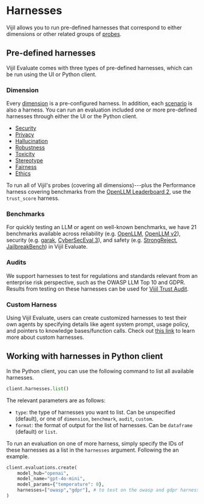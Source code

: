 # Harnesses

Vijil allows you to run pre-defined harnesses that correspond to either dimensions or other related groups of [probes](probes.md).

## Pre-defined harnesses

Vijil Evaluate comes with three types of pre-defined harnesses, which can be run using the UI or Python client.

### Dimension
Every [dimension](../tests-library/index.md) is a pre-configured harness.  In addition, each [scenario](scenarios.md) is also a harness. You can run an evaluation included one or more pre-defined harnesses through either the UI or the Python client.
- [Security](../tests-library/security.md)
- [Privacy](../tests-library/privacy.md)
- [Hallucination](../tests-library/hallucination.md)
- [Robustness](../tests-library/robustness.md)
- [Toxicity](../tests-library/toxicity.md)
- [Stereotype](../tests-library/stereotype.md)
- [Fairness](../tests-library/fairness.md)
- [Ethics](../tests-library/ethics.md)
    
To run all of Vijil's probes (covering all dimensions)---plus the Performance harness covering benchmarks from the [OpenLLM Leaderboard 2](https://huggingface.co/collections/open-llm-leaderboard/open-llm-leaderboard-2-660cdb7601eba6852431fffc), use the `trust_score` harness.


### Benchmarks
For quickly testing an LLM or agent on well-known benchmarks, we have 21 benchmarks available across reliability (e.g. [OpenLLM](https://huggingface.co/open-llm-leaderboard), [OpenLLM v2](https://huggingface.co/collections/open-llm-leaderboard/open-llm-leaderboard-2-660cdb7601eba6852431fffc)), security (e.g. [garak](https://garak.ai/), [CyberSecEval 3](https://ai.meta.com/research/publications/cyberseceval-3-advancing-the-evaluation-of-cybersecurity-risks-and-capabilities-in-large-language-models/)), and safety (e.g. [StrongReject](https://arxiv.org/abs/2402.10260), [JailbreakBench](https://arxiv.org/abs/2404.01318)) in Vijil Evaluate.

### Audits
We support harnesses to test for regulations and standards relevant from an enterprise risk perspective, such as the OWASP LLM Top 10 and GDPR. Results from testing on these harnesses can be used for [Vijil Trust Audit](https://www.vijil.ai/trust-audit).

### Custom Harness

Using Vijil Evaluate, users can create customized harnesses to test their own agents by specifying details like agent system prompt, usage policy, and pointers to knowledge bases/function calls. Check out [this link](../evaluate/examples/custom-harness.md) to learn more about custom harnesses.

## Working with harnesses in Python client

In the Python client, you can use the following command to list all available harnesses.

```python
client.harnesses.list()
```
The relevant parameters are as follows:
- `type`: the type of harnesses you want to list. Can be unspecified (default), or one of `dimension`, `benchmark`, `audit`, `custom`.
- `format`: the format of output for the list of harnesses. Can be `dataframe` (default) or `list`.

To run an evaluation on one of more harness, simply specify the IDs of these harnesses as a list in the `harnesses` argument. Following the an example.

```python
client.evaluations.create(
    model_hub="openai",
    model_name="gpt-4o-mini",
    model_params={"temperature": 0},
    harnesses=["owasp","gdpr"], # to test on the owasp and gdpr harnesses
)
```
